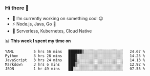 ### Hi there 👋

<!--
**nodejh/nodejh** is a ✨ _special_ ✨ repository because its `README.md` (this file) appears on your GitHub profile.

Here are some ideas to get you started:

- 🔭 I’m currently working on ...
- 🌱 I’m currently learning ...
- 👯 I’m looking to collaborate on ...
- 🤔 I’m looking for help with ...
- 💬 Ask me about ...
- 📫 How to reach me: ...
- 😄 Pronouns: ...
- ⚡ Fun fact: ...
-->

- 🔭 I’m currently working on something cool :wink:
- ⚡ Node.js, Java, Go :thought_balloon:
- 🤖 Serverless, Kubernetes, Cloud Native

📊 **This week I spent my time on**

<!--START_SECTION:waka-->
```text
YAML         5 hrs 56 mins   ██████▒░░░░░░░░░░░░░░░░░░   24.67 % 
Python       3 hrs 26 mins   ███▓░░░░░░░░░░░░░░░░░░░░░   14.25 % 
JavaScript   3 hrs 24 mins   ███▓░░░░░░░░░░░░░░░░░░░░░   14.13 % 
Markdown     3 hrs 6 mins    ███▒░░░░░░░░░░░░░░░░░░░░░   12.92 % 
JSON         1 hr 49 mins    ██░░░░░░░░░░░░░░░░░░░░░░░   07.55 % 
```
<!--END_SECTION:waka-->


<!--
:traffic_light: **Visitors**

![visitors](https://visitor-badge.glitch.me/badge?page_id=nodejh.nodejh)
-->
